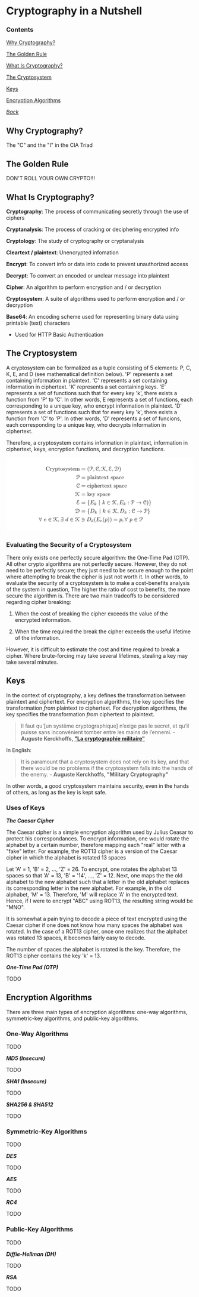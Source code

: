 # Cryptography in a Nutshell

### Contents
[Why Cryptography?](#why-cryptography)

[The Golden Rule](#the-golden-rule)

[What Is Cryptography?](#what-is-cryptography)

[The Cryptosystem](#the-cryptosystem)

[Keys](#keys)

[Encryption Algorithms](#encryption-algorithms)

*[Back](../week2-cryptography#week-2---cryptography)*


## Why Cryptography?
The "C" and the "I" in the CIA Triad


## The Golden Rule
DON'T ROLL YOUR OWN CRYPTO!!!

## What Is Cryptography?
__Cryptography__: The process of communicating secretly through the use 
of ciphers

__Cryptanalysis__: The process of cracking or deciphering encrypted info

__Cryptology__: The study of cryptography or cryptanalysis

__Cleartext / plaintext__: Unencrypted infomation

__Encrypt__: To convert info or data into code to prevent unauthorized
access

__Decrypt__: To convert an encoded or unclear message into plaintext

__Cipher__: An algorithm to perform encryption and / or decryption

__Cryptosystem__: A suite of algorithms used to perform encryption and / or 
decryption

__Base64__: An encoding scheme used for representing binary data using 
printable (text) characters
- Used for HTTP Basic Authentication


## The Cryptosystem
A cryptosystem can be formalized as a tuple consisting of 5 elements: 
P, C, K, E, and D (see mathematical definition below). 'P' represents 
a set containing information in plaintext. 'C' represents a set 
containing information in ciphertext. 'K' represents a set containing 
keys. 'E' represents a set of functions such that for every key 'k', 
there exists a function from 'P' to 'C'. In other words, E represents 
a set of functions, each corresponding to a unique key, who encrypt 
information in plaintext. 'D' represents a set of functions such that 
for every key 'k', there exists a function from 'C' to 'P'. In other 
words, 'D' represents a set of funcions, each corresponding to a 
unique key, who decrypts information in ciphertext.

Therefore, a cryptosystem contains information in plaintext, information 
in ciphertext, keys, encryption functions, and decryption functions.

![Mathematical definition of a cryptosystem](./media/cryptosystem.png)

### Evaluating the Security of a Cryptosystem
There only exists one perfectly secure algorithm: the One-Time Pad (OTP). 
All other crypto algorithms are not perfectly secure. However, they 
do not need to be perfectly secure; they just need to be secure enough 
to the point where attempting to break the cipher is just not worth it.
In other words, to evaluate the security of a cryptosystem is to make a 
cost-benefits analysis of the system in question, The higher the ratio 
of cost to benefits, the more secure the algorithm is. There are two 
main tradeoffs to be considered regarding cipher breaking:

1. When the cost of breaking the cipher exceeds the value of the 
   encrypted information.

2. When the time required the break the cipher exceeds the useful 
   lifetime of the information.

However, it is difficult to estimate the cost and time required to 
break a cipher. Where brute-forcing may take several lifetimes, stealing 
a key may take several minutes.

## Keys
In the context of cryptography, a key defines the transformation 
between plaintext and ciphertext. For encryption algorithms, the 
key specifies the transformation *from* plaintext *to* ciphertext. 
For decryption algorithms, the key specifies the transformation 
*from* ciphertext *to* plaintext.

> Il faut qu’[un système cryptographique] n’exige pas le secret, 
et qu’il puisse sans inconvénient tomber entre les mains de l’ennemi. -
__Auguste Kerckhoffs, ["La cryptographie
  militaire"](https://petitcolas.net/kerckhoffs/la_cryptographie_militaire_i.htm)__

In English:
> It is paramount that a cryptosystem does not rely on its key, and that 
there would be no problems if the cryptosystem falls into the hands of the 
enemy. - __Auguste Kerckhoffs, "Military Cryptography"__

In other words, a good cryptosystem maintains security, even in the hands 
of others, as long as the key is kept safe.

### Uses of Keys
**_The Caesar Cipher_**

The Caesar cipher is a simple encryption algorithm used by Julius Ceasar to
protect his correspondances. To encrypt information, one would rotate the 
alphabet by a certain number, therefore mapping each "real" letter with 
a "fake" letter. For example, the ROT13 cipher is a version of the Caesar 
cipher in which the alphabet is rotated 13 spaces

Let 'A' = 1, 'B' = 2, ..., 'Z' = 26. To encrypt, one rotates the alphabet 
13 spaces so that 'A' = 13, 'B' = '14', ..., 'Z' = 12. Next, one maps the 
the old alphabet to the new alphabet such that a letter in the old 
alphabet replaces its corresponding letter in the new alphabet. For 
example, in the old alphabet, 'M' = 13. Therefore, 'M' will replace 'A' 
in the encrypted text. Hence, if I were to encrypt "ABC" using ROT13,
the resulting string would be "MNO". 

It is somewhat a pain trying to decode a piece of text encrypted using 
the Caesar cipher if one does not know how many spaces the alphabet was 
rotated. In the case of a ROT13 cipher, once one realizes that the 
alphabet was rotated 13 spaces, it becomes fairly easy to decode.

The number of spaces the alphabet is rotated is the key. Therefore, the 
ROT13 cipher contains the key 'k' = 13.

**_One-Time Pad (OTP)_**

TODO


## Encryption Algorithms

There are three main types of encryption algorithms: one-way algorithms, 
symmetric-key algorithms, and public-key algorithms.

### One-Way Algorithms
TODO

**_MD5 (Insecure)_**

TODO

**_SHA1 (Insecure)_**

TODO

**_SHA256 & SHA512_**

TODO

### Symmetric-Key Algorithms
TODO

**_DES_**

TODO

**_AES_**

TODO

**_RC4_**

TODO

### Public-Key Algorithms
TODO

**_Diffie-Hellman (DH)_**

TODO

**_RSA_**

TODO

